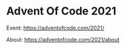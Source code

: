 # Advent Of Code 2021

Event: https://adventofcode.com/2021/  

About: https://adventofcode.com/2021/about
